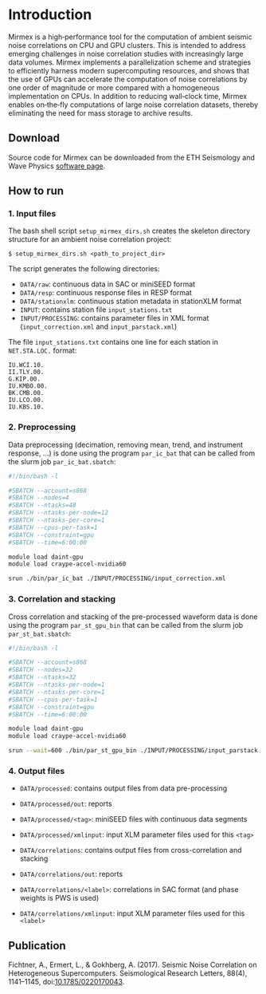 # Introduction

Mirmex is a high‐performance tool for the computation of ambient seismic noise
correlations on CPU and GPU clusters. This is intended to address emerging
challenges in noise correlation studies with increasingly large data volumes.
Mirmex implements a parallelization scheme and strategies to efficiently harness
modern supercomputing resources, and shows that the use of GPUs can accelerate
the computation of noise correlations by one order of magnitude or more compared
with a homogeneous implementation on CPUs. In addition to reducing wall‐clock
time, Mirmex enables on‐the‐fly computations of large noise correlation datasets,
thereby eliminating the need for mass storage to archive results.

## Download

Source code for Mirmex can be downloaded from the ETH Seismology and Wave Physics
[software page](https://cos.ethz.ch/software/production/mirmex.html).

## How to run

### 1. Input files

The bash shell script `setup_mirmex_dirs.sh` creates the skeleton directory
structure for an ambient noise correlation project:

    $ setup_mirmex_dirs.sh <path_to_project_dir>

The script generates the following directories:

- `DATA/raw`: continuous data in SAC or miniSEED format
- `DATA/resp`: continuous response files in RESP format
- `DATA/stationxlm`: continuous station metadata in stationXLM format
- `INPUT`: contains station file `input_stations.txt`
- `INPUT/PROCESSING`: contains parameter files in XML format
  (`input_correction.xml` and `input_parstack.xml`)

The file `input_stations.txt` contains one line for each station in `NET.STA.LOC.` format:

    IU.WCI.10.
    II.TLY.00.
    G.KIP.00.
    IU.KMBO.00.
    BK.CMB.00.
    IU.LCO.00.
    IU.KBS.10.


### 2. Preprocessing

Data preprocessing (decimation, removing mean, trend, and instrument response,
...) is done using the program `par_ic_bat` that can be called from the slurm
job `par_ic_bat.sbatch`:

```bash
#!/bin/bash -l

#SBATCH --account=s868
#SBATCH --nodes=4
#SBATCH --ntasks=48
#SBATCH --ntasks-per-node=12
#SBATCH --ntasks-per-core=1
#SBATCH --cpus-per-task=1
#SBATCH --constraint=gpu
#SBATCH --time=6:00:00

module load daint-gpu
module load craype-accel-nvidia60

srun ./bin/par_ic_bat ./INPUT/PROCESSING/input_correction.xml
```

### 3. Correlation and stacking

Cross correlation and stacking of the pre-processed waveform data is done
using the program `par_st_gpu_bin` that can be called from the slurm job
`par_st_bat.sbatch`:

```bash
#!/bin/bash -l

#SBATCH --account=s868
#SBATCH --nodes=32
#SBATCH --ntasks=32
#SBATCH --ntasks-per-node=1
#SBATCH --ntasks-per-core=1
#SBATCH --cpus-per-task=1
#SBATCH --constraint=gpu
#SBATCH --time=6:00:00

module load daint-gpu
module load craype-accel-nvidia60

srun --wait=600 ./bin/par_st_gpu_bin ./INPUT/PROCESSING/input_parstack.xml
```

### 4. Output files

- `DATA/processed`: contains output files from data pre-processing
- `DATA/processed/out`: reports
- `DATA/processed/<tag>`: miniSEED files with continuous data segments
- `DATA/processed/xmlinput`: input XLM parameter files used for this `<tag>`

- `DATA/correlations`: contains output files from cross-correlation and stacking
- `DATA/correlations/out`: reports
- `DATA/correlations/<label>`: correlations in SAC format (and phase weights is PWS is used)
- `DATA/correlations/xmlinput`: input XLM parameter files used for this `<label>`


## Publication

Fichtner, A., Ermert, L., & Gokhberg, A. (2017). Seismic Noise Correlation on
Heterogeneous Supercomputers. Seismological Research Letters, 88(4), 1141–1145,
doi:[10.1785/0220170043](http://doi.org/10.1785/0220170043).
